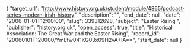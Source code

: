 {
  "target_url": "http://www.history.org.uk/student/module/4865/podcast-series-modern-irish-history", 
  "description": "", 
  "end_date": null, 
  "date": "2006-01-01T12:00:00", 
  "slug": 339312698, 
  "subject": "Easter Rising ", 
  "publisher": "history.org.uk", 
  "open_access": true, 
  "title": "Historical Association: The Great War and the Easter Rising", 
  "record_id": "20060101T120000/YmLfw041KG03x09H2vA+IA==", 
  "start_date": null
}

